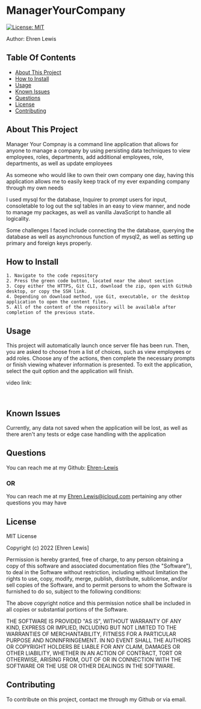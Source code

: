 
# ManagerYourCompany
[![License: MIT](https://img.shields.io/badge/License-MIT-yellow.svg)](https://opensource.org/licenses/MIT)

Author: Ehren Lewis

## Table Of Contents

* [About This Project](#about-this-project)
* [How to Install](#how-to-install)
* [Usage](#usage)
* [Known Issues](#known-issues)
* [Questions](#questions)
* [License](#license)
* [Contributing](#contributing)


## About This Project

Manager Your Compnay is a command line application that allows for anyone to manage a company by using persisting data techniques to view employees, roles, departments, add additional employees, role, departments, as well as update employees

As someone who would like to own their own company one day, having this application allows me to easily keep track of my ever expanding company through my own needs

I used mysql for the database, Inquirer to prompt users for input, consoletable to log out the sql tables in an easy to view manner, and node to manage my packages, as well as vanilla JavaScript to handle all logicality.

Some challenges I faced include connecting the the database, querying the database as well as asynchronous function of mysql2, as well as setting up primary and foreign keys properly.


## How to Install


    1. Navigate to the code repository
    2. Press the green code button, located near the about section
    3. Copy either the HTTPS, Git CLI, download the zip, open with GitHub desktop, or copy the SSH link.
    4. Depending on download method, use Git, executable, or the desktop application to open the content files.
    5. All of the content of the repository will be available after completion of the previous state.
    

## Usage

This project will automatically launch once server file has been run. Then, you are asked to choose from a list of choices, such as view employees or add roles. Choose any of the actions, then complete the necessary prompts or finish viewing whatever information is presented. To exit the application, select the quit option and the application will finish.

video link: 

![]()
![]()
![]()



## Known Issues

Currently, any data not saved when the application will be lost, as well as there aren't any tests or edge case handling with the application


## Questions

You can reach me at my Github: [Ehren-Lewis](https://github.com/Ehren-Lewis)

### OR

You can reach me at my [Ehren.Lewis@icloud.com](mailto:Ehren.Lewis@icloud.com) pertaining any other questions you may have

## License


MIT License

Copyright (c) 2022 [Ehren Lewis]

Permission is hereby granted, free of charge, to any person obtaining a copy
of this software and associated documentation files (the "Software"), to deal
in the Software without restriction, including without limitation the rights
to use, copy, modify, merge, publish, distribute, sublicense, and/or sell
copies of the Software, and to permit persons to whom the Software is
furnished to do so, subject to the following conditions:

The above copyright notice and this permission notice shall be included in all
copies or substantial portions of the Software.

THE SOFTWARE IS PROVIDED "AS IS", WITHOUT WARRANTY OF ANY KIND, EXPRESS OR
IMPLIED, INCLUDING BUT NOT LIMITED TO THE WARRANTIES OF MERCHANTABILITY,
FITNESS FOR A PARTICULAR PURPOSE AND NONINFRINGEMENT. IN NO EVENT SHALL THE
AUTHORS OR COPYRIGHT HOLDERS BE LIABLE FOR ANY CLAIM, DAMAGES OR OTHER
LIABILITY, WHETHER IN AN ACTION OF CONTRACT, TORT OR OTHERWISE, ARISING FROM,
OUT OF OR IN CONNECTION WITH THE SOFTWARE OR THE USE OR OTHER DEALINGS IN THE
SOFTWARE.


## Contributing

To contribute on this project, contact me through my Github or via email.
